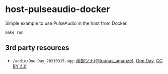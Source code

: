 # host-pulseaudio-docker

Simple example to use PulseAudio in the host from Docker.

```shell
make run
```

## 3rd party resources
- `/audio/One Day_20210315.ogg`: [雨部ツナ(@tuunas_amanze)](https://twitter.com/tuunas_amanze), [One Day](https://soundcloud.com/tuunas_amanze/one-day), [CC BY 4.0](https://creativecommons.org/licenses/by/4.0/)

